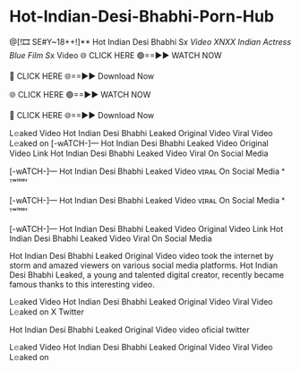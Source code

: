 # Hot-Indian-Desi-Bhabhi-Porn-Hub

@[!🎞️ SE#Y~18++!]** Hot Indian Desi Bhabhi S*x Video XNXX Indian Actress Blue Film S*x Video
🌐 CLICK HERE 🟢==►► WATCH NOW

🔴 CLICK HERE 🌐==►► Download Now

🌐 CLICK HERE 🟢==►► WATCH NOW

🔴 CLICK HERE 🌐==►► Download Now


L𝚎aked Video Hot Indian Desi Bhabhi Leaked Original Video Viral Video L𝚎aked on
[-wATCH-]— Hot Indian Desi Bhabhi Leaked Video Original Video Link Hot Indian Desi Bhabhi Leaked Video Viral On Social Media

[-wATCH-]— Hot Indian Desi Bhabhi Leaked Video ᴠɪʀᴀʟ On Social Media ˣ ᵀʷⁱᵗᵗᵉʳ

[-wATCH-]— Hot Indian Desi Bhabhi Leaked Video ᴠɪʀᴀʟ On Social Media ˣ ᵀʷⁱᵗᵗᵉʳ

[-wATCH-]— Hot Indian Desi Bhabhi Leaked Video Original Video Link Hot Indian Desi Bhabhi Leaked Video Viral On Social Media

Hot Indian Desi Bhabhi Leaked Original Video video took the internet by storm and amazed viewers on various social media platforms. Hot Indian Desi Bhabhi Leaked, a young and talented digital creator, recently became famous thanks to this interesting video.

L𝚎aked Video Hot Indian Desi Bhabhi Leaked Original Video Viral Video L𝚎aked on X Twitter

Hot Indian Desi Bhabhi Leaked Original Video video oficial twitter

L𝚎aked Video Hot Indian Desi Bhabhi Leaked Original Video Viral Video L𝚎aked on


